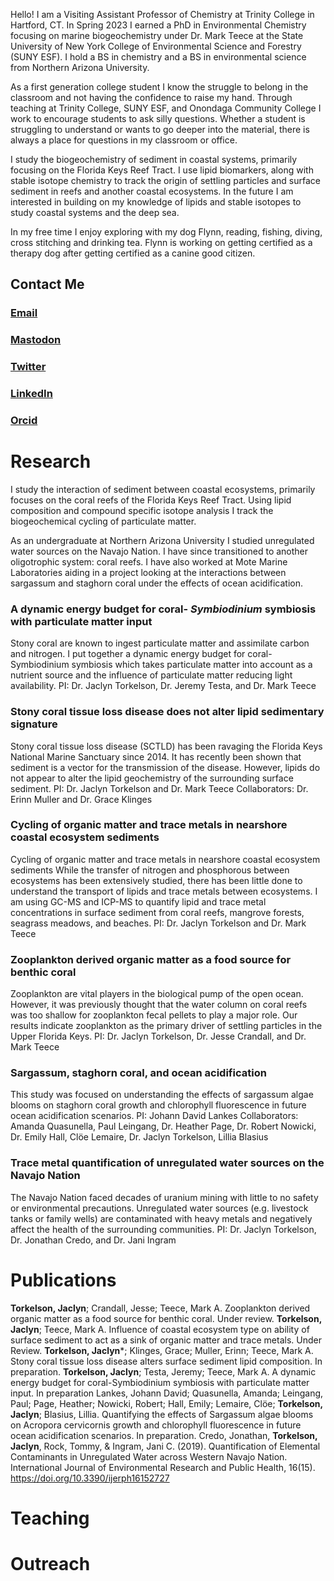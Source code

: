 
Hello! I am a Visiting Assistant Professor of Chemistry at Trinity College in Hartford, CT. In Spring 2023 I earned a PhD in Environmental Chemistry focusing on marine biogeochemistry under Dr. Mark Teece at the State University of New York College of Environmental Science and Forestry (SUNY ESF). I hold a BS in chemistry and a BS in environmental science from Northern Arizona University.

As a first generation college student I know the struggle to belong in the classroom and not having the confidence to raise my hand. Through teaching at Trinity College, SUNY ESF, and Onondaga Community College I work to encourage students to ask silly questions. Whether a student is struggling to understand or wants to go deeper into the material, there is always a place for questions in my classroom or office.

I study the biogeochemistry of sediment in coastal systems, primarily focusing on the Florida Keys Reef Tract. I use lipid biomarkers, along with stable isotope chemistry to track the origin of settling particles and surface sediment in reefs and another coastal ecosystems. In the future I am interested in building on my knowledge of lipids and stable isotopes to study coastal systems and the deep sea.

In my free time I enjoy exploring with my dog Flynn, reading, fishing, diving, cross stitching and drinking tea. Flynn is working on getting certified as a therapy dog after getting certified as a canine good citizen.

## Contact Me
### [Email](@jftork@gmail.com)
### [Mastodon](https://ecoevo.social/@DesertAndReef)
### [Twitter](https://twitter.com/DesertAndReef)
### [LinkedIn](https://www.linkedin.com/in/jaclyn-torkelson-930a3aa5/)
### [Orcid](https://orcid.org/my-orcid?orcid=0000-0001-6740-4059)

# Research
I study the interaction of sediment between coastal ecosystems, primarily focuses on the coral reefs of the Florida Keys Reef Tract. Using lipid composition and compound specific isotope analysis I track the biogeochemical cycling of particulate matter. 

As an undergraduate at Northern Arizona University I studied unregulated water sources on the Navajo Nation. I have since transitioned to another oligotrophic system: coral reefs. I have also worked at Mote Marine Laboratories aiding in a project looking at the interactions between sargassum and staghorn coral under the effects of ocean acidification.

### A dynamic energy budget for coral- _Symbiodinium_ symbiosis with particulate matter input
Stony coral are known to ingest particulate matter and assimilate carbon and nitrogen. I put together a dynamic energy budget for coral-Symbiodinium symbiosis which takes particulate matter into account as a nutrient source and the influence of particulate matter reducing light availability.
PI: Dr. Jaclyn Torkelson, Dr. Jeremy Testa, and Dr. Mark Teece

### Stony coral tissue loss disease does not alter lipid sedimentary signature
Stony coral tissue loss disease (SCTLD) has been ravaging the Florida Keys National Marine Sanctuary since 2014. It has recently been shown that sediment is a vector for the transmission of the disease. However, lipids do not appear to alter the lipid geochemistry of the surrounding surface sediment.
PI: Dr. Jaclyn Torkelson and Dr. Mark Teece
Collaborators: Dr. Erinn Muller and Dr. Grace Klinges

### Cycling of organic matter and trace metals in nearshore coastal ecosystem sediments
Cycling of organic matter and trace metals in nearshore coastal ecosystem sediments
While the transfer of nitrogen and phosphorous between ecosystems has been extensively studied, there has been little done to understand the transport of lipids and trace metals between ecosystems. I am using GC-MS and ICP-MS to quantify lipid and trace metal concentrations in surface sediment from coral reefs, mangrove forests, seagrass meadows, and beaches.
PI: Dr. Jaclyn Torkelson and Dr. Mark Teece

### Zooplankton derived organic matter as a food source for benthic coral
Zooplankton are vital players in the biological pump of the open ocean. However, it was previously thought that the water column on coral reefs was too shallow for zooplankton fecal pellets to play a major role. Our results indicate zooplankton as the primary driver of settling particles in the Upper Florida Keys.
PI: Dr. Jaclyn Torkelson, Dr. Jesse Crandall, and Dr. Mark Teece

### Sargassum, staghorn coral, and ocean acidification
This study was focused on understanding the effects of sargassum algae blooms on staghorn coral growth and chlorophyll fluorescence in future ocean acidification scenarios.
PI: Johann David Lankes
Collaborators: Amanda Quasunella, Paul Leingang, Dr. Heather Page, Dr. Robert Nowicki, Dr. Emily Hall, Clöe Lemaire, Dr. Jaclyn Torkelson, Lillia Blasius

### Trace metal quantification of unregulated water sources on the Navajo Nation
The Navajo Nation faced decades of uranium mining with little to no safety or environmental precautions. Unregulated water sources (e.g. livestock tanks or family wells) are contaminated with heavy metals and negatively affect the health of the surrounding communities.
PI: Dr. Jaclyn Torkelson, Dr. Jonathan Credo, and Dr. Jani Ingram

# Publications
**Torkelson, Jaclyn**; Crandall, Jesse; Teece, Mark A. Zooplankton derived organic matter as a food source for benthic coral. Under review.
**Torkelson, Jaclyn**; Teece, Mark A. Influence of coastal ecosystem type on ability of surface sediment to act as a sink of organic matter and trace metals. Under Review. 
**Torkelson, Jaclyn***; Klinges, Grace; Muller, Erinn; Teece, Mark A. Stony coral tissue loss disease alters surface sediment lipid composition. In preparation.
**Torkelson, Jaclyn**; Testa, Jeremy; Teece, Mark A. A dynamic energy budget for coral-Symbiodinium symbiosis with particulate matter input. In preparation
Lankes, Johann David; Quasunella, Amanda; Leingang, Paul; Page, Heather; Nowicki, Robert; Hall, Emily; Lemaire, Clöe; **Torkelson, Jaclyn**; Blasius, Lillia. Quantifying the effects of Sargassum algae blooms on Acropora cervicornis growth and chlorophyll fluorescence in future ocean acidification scenarios. In preparation.
Credo, Jonathan, **Torkelson, Jaclyn**, Rock, Tommy, & Ingram, Jani C. (2019). Quantification of Elemental Contaminants in Unregulated Water across Western Navajo Nation. International Journal of Environmental Research and Public Health, 16(15). https://doi.org/10.3390/ijerph16152727

# Teaching

# Outreach

